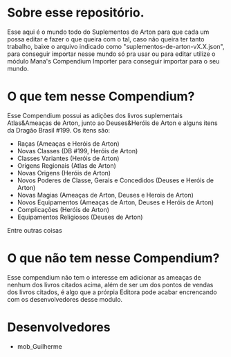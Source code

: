 # Sobre esse repositório.

Esse aqui é o mundo todo do Suplementos de Arton para que cada um possa editar e fazer o que queira com o tal, caso não queira ter tanto trabalho, baixe o arquivo indicado como "suplementos-de-arton-vX.X.json", para conseguir 
importar nesse mundo só pra usar ou para editar utilize o módulo Mana's Compendium Importer para conseguir importar para o seu mundo.

# O que tem nesse Compendium?

Esse Compendium possui as adições dos livros suplementais Atlas&Ameaças de Arton, junto ao Deuses&Heróis de Arton e alguns itens da Dragão Brasil #199. Os itens são:
- Raças (Ameaças e Heróis de Arton)
- Novas Classes (DB #199, Heróis de Arton)
- Classes Variantes (Heróis de Arton)
- Origens Regionais (Atlas de Arton)
- Novas Origens (Heróis de Arton)
- Novos Poderes de Classe, Gerais e Concedidos (Deuses e Heróis de Arton)
- Novas Magias (Ameaças de Arton, Deuses e Herois de Arton)
- Novos Equipamentos (Ameaças de Arton, Deuses e Heróis de Arton)
- Complicações (Heróis de Arton)
- Equipamentos Religiosos (Deuses de Arton)

Entre outras coisas

# O que não tem nesse Compendium?

Esse compendium não tem o interesse em adicionar as ameaças de nenhum dos livros citados acima, além de ser um dos pontos de vendas dos livros citados, é algo que a prórpia Editora pode acabar encrencando com os desenvolvedores desse modulo. 


# Desenvolvedores 
- mob_Guilherme
